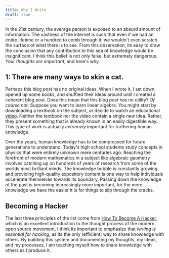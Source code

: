 ```yaml
---
title: Why I Write
draft: true
---
```


In the 21st century, the average person is exposed to an absurd amount of information. The vastness of the internet is such that even if we had an entire lifetime or a hundred to comb through it, we wouldn't even scratch the surface of what there is to see. From this observation, its easy to draw the conclusion that any contribution to this sea of knowledge would be insignificant. I think this belief is not only false, but extremely dangerous. *Your thoughts are important*, and here's why.

## 1: There are many ways to skin a cat.

Perhaps this blog post has no original ideas. When I wrote it, I sat down, opened up some books, and shuffled their ideas around until I created a coherent blog post. Does this mean that this blog post has no utility? *Of course not*. Suppose you want to learn linear algebra. You might start by downloading a textbook on the subject, or decide to watch an educational [video](https://www.youtube.com/watch?v=fNk_zzaMoSs). Neither the textbook nor the video contain a single *new* idea. Rather, they present something that is already known in an easily digestible way. This type of work is actually *extremely* important for furthering human knowledge.

Over the years, human knowledge has to be compressed for future generations to understand. Today's high school students study concepts in physics that were entirely unknown mere centuries ago. Reaching the forefront of modern mathematics in a subject like algebraic geometry involves catching up on hundreds of years of research from some of the worlds most brilliant minds. The knowledge bubble is constantly growing, and providing high-quality expository content is one way to help individuals accelerate themselves towards its boundary. Passing down the knowledge of the past is becoming increasingly more important, for the more knowledge we have the easier it is for things to slip through the cracks.

## Becoming a Hacker

The last three principles of the list come from [How To Become A Hacker](http://www.catb.org/~esr/faqs/hacker-howto.html), which is an excellent introduction to the thought process of the modern open source movement. I think its important to emphasize that *writing is essential for hacking*, as its the only (efficient) way to share knowledge with others. By building this system and documenting my thoughts, my ideas, and my processes, I am teaching myself how to share knowledge with others as I produce it.
